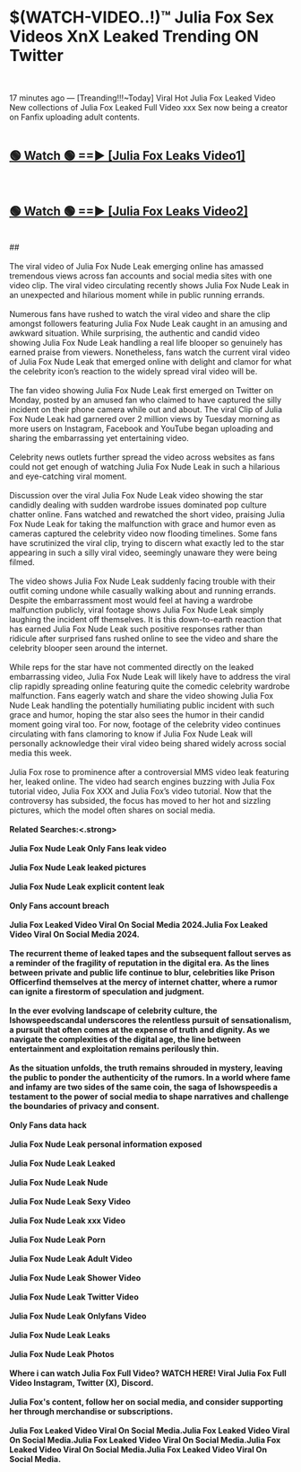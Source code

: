 # $(WATCH-VIDEO..!)™ Julia Fox Sex Videos XnX Leaked Trending ON Twitter<br>
<br>

17 minutes ago — [Treanding!!!~Today] Viral Hot Julia Fox Leaked Video New collections of Julia Fox Leaked Full Video xxx Sex now being a creator on Fanfix uploading adult contents.
<br>
 <br>

##  <a href="https://best2vid.blogspot.com?title=Julia_Fox">🟢 Watch 🟢 ==► [Julia Fox Leaks Video1]</a><br>
  <br>

##  <a href="https://best2vid.blogspot.com?title=Julia_Fox">🟢 Watch 🟢 ==► [Julia Fox Leaks Video2]</a><br>
  <br>
  ##
  <br>
  <br>
The viral video of Julia Fox Nude Leak emerging online has amassed tremendous views across fan accounts and social media sites with one video clip. The viral video circulating recently shows Julia Fox Nude Leak in an unexpected and hilarious moment while in public running errands.
<br><br>
Numerous fans have rushed to watch the viral video and share the clip amongst followers featuring Julia Fox Nude Leak caught in an amusing and awkward situation. While surprising, the authentic and candid video showing Julia Fox Nude Leak handling a real life blooper so genuinely has earned praise from viewers. Nonetheless, fans watch the current viral video of Julia Fox Nude Leak that emerged online with delight and clamor for what the celebrity icon’s reaction to the widely spread viral video will be.
<br><br>
The fan video showing Julia Fox Nude Leak first emerged on Twitter on Monday, posted by an amused fan who claimed to have captured the silly incident on their phone camera while out and about. The viral Clip of Julia Fox Nude Leak had garnered over 2 million views by Tuesday morning as more users on Instagram, Facebook and YouTube began uploading and sharing the embarrassing yet entertaining video.
<br><br>
Celebrity news outlets further spread the video across websites as fans could not get enough of watching Julia Fox Nude Leak in such a hilarious and eye-catching viral moment.
<br><br>
Discussion over the viral Julia Fox Nude Leak video showing the star candidly dealing with sudden wardrobe issues dominated pop culture chatter online. Fans watched and rewatched the short video, praising Julia Fox Nude Leak for taking the malfunction with grace and humor even as cameras captured the celebrity video now flooding timelines. Some fans have scrutinized the viral clip, trying to discern what exactly led to the star appearing in such a silly viral video, seemingly unaware they were being filmed.
<br><br>
The video shows Julia Fox Nude Leak suddenly facing trouble with their outfit coming undone while casually walking about and running errands. Despite the embarrassment most would feel at having a wardrobe malfunction publicly, viral footage shows Julia Fox Nude Leak simply laughing the incident off themselves. It is this down-to-earth reaction that has earned Julia Fox Nude Leak such positive responses rather than ridicule after surprised fans rushed online to see the video and share the celebrity blooper seen around the internet.
<br><br>
While reps for the star have not commented directly on the leaked embarrassing video, Julia Fox Nude Leak will likely have to address the viral clip rapidly spreading online featuring quite the comedic celebrity wardrobe malfunction. Fans eagerly watch and share the video showing Julia Fox Nude Leak handling the potentially humiliating public incident with such grace and humor, hoping the star also sees the humor in their candid moment going viral too. For now, footage of the celebrity video continues circulating with fans clamoring to know if Julia Fox Nude Leak will personally acknowledge their viral video being shared widely across social media this week.
<br><br>
Julia Fox rose to prominence after a controversial MMS video leak featuring her, leaked online. The video had search engines buzzing with Julia Fox tutorial video, Julia Fox XXX and Julia Fox’s video tutorial. Now that the controversy has subsided, the focus has moved to her hot and sizzling pictures, which the model often shares on social media.
<br><br>
<strong>Related Searches:<.strong>
<br><br>
Julia Fox Nude Leak Only Fans leak video
<br><br>
Julia Fox Nude Leak leaked pictures
<br><br>
Julia Fox Nude Leak explicit content leak
<br><br>
Only Fans account breach
<br><br>
Julia Fox Leaked Video Viral On Social Media 2024.Julia Fox Leaked Video Viral On Social Media 2024.
<br><br>
The recurrent theme of leaked tapes and the subsequent fallout serves as a reminder of the fragility of reputation in the digital era. As the lines between private and public life continue to blur, celebrities like Prison Officerfind themselves at the mercy of internet chatter, where a rumor can ignite a firestorm of speculation and judgment.
<br><br>
In the ever evolving landscape of celebrity culture, the Ishowspeedscandal underscores the relentless pursuit of sensationalism, a pursuit that often comes at the expense of truth and dignity. As we navigate the complexities of the digital age, the line between entertainment and exploitation remains perilously thin.
<br><br>
As the situation unfolds, the truth remains shrouded in mystery, leaving the public to ponder the authenticity of the rumors. In a world where fame and infamy are two sides of the same coin, the saga of Ishowspeedis a testament to the power of social media to shape narratives and challenge the boundaries of privacy and consent.
<br><br>
Only Fans data hack
<br><br>
Julia Fox Nude Leak personal information exposed
<br><br>
Julia Fox Nude Leak Leaked
<br><br>
Julia Fox Nude Leak Nude
<br><br>
Julia Fox Nude Leak Sexy Video
<br><br>
Julia Fox Nude Leak xxx Video
<br><br>
Julia Fox Nude Leak Porn
<br><br>
Julia Fox Nude Leak Adult Video
<br><br>
Julia Fox Nude Leak Shower Video
<br><br>
Julia Fox Nude Leak Twitter Video
<br><br>
Julia Fox Nude Leak Onlyfans Video
<br><br>
Julia Fox Nude Leak Leaks
<br><br>
Julia Fox Nude Leak Photos
<br><br>
Where i can watch Julia Fox Full Video? WATCH HERE! Viral Julia Fox Full Video Instagram, Twitter (X), Discord.
<br><br>
Julia Fox's content, follow her on social media, and consider supporting her through merchandise or subscriptions.
<br><br>
Julia Fox Leaked Video Viral On Social Media.Julia Fox Leaked Video Viral On Social Media.Julia Fox Leaked Video Viral On Social Media.Julia Fox Leaked Video Viral On Social Media.Julia Fox Leaked Video Viral On Social Media.
